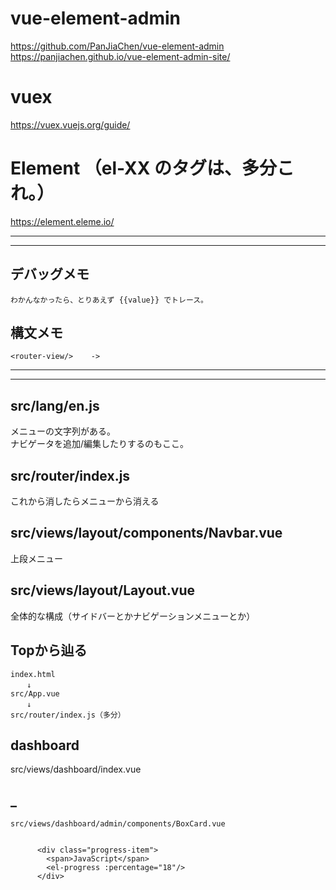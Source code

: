 # vue-element-admin
https://github.com/PanJiaChen/vue-element-admin  
https://panjiachen.github.io/vue-element-admin-site/  

# vuex
https://vuex.vuejs.org/guide/


# Element （el-XX のタグは、多分これ。）
https://element.eleme.io/
____________________________________________________________________
____________________________________________________________________
## デバッグメモ
```
わかんなかったら、とりあえず {{value}} でトレース。
```

## 構文メモ
```
<router-view/>    ->     
```

____________________________________________________________________
____________________________________________________________________
## src/lang/en.js
メニューの文字列がある。  
ナビゲータを追加/編集したりするのもここ。


## src/router/index.js
これから消したらメニューから消える


## src/views/layout/components/Navbar.vue
上段メニュー


## src/views/layout/Layout.vue
全体的な構成（サイドバーとかナビゲーションメニューとか）


## Topから辿る
```
index.html
　  ↓
src/App.vue
　  ↓
src/router/index.js（多分）
```

## dashboard
src/views/dashboard/index.vue



## _
```
src/views/dashboard/admin/components/BoxCard.vue


      <div class="progress-item">
        <span>JavaScript</span>
        <el-progress :percentage="18"/>
      </div>
```